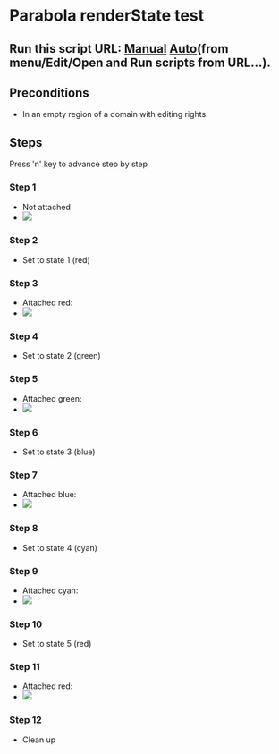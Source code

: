 # Parabola renderState test
## Run this script URL: [Manual](https://raw.githubusercontent.com/highfidelity/hifi_tests/master/tests/engine/interaction/pointer/parabola/renderState/test.js)   [Auto](https://raw.githubusercontent.com/highfidelity/hifi_tests/master/tests/engine/interaction/pointer/parabola/renderState/testAuto.js)(from menu/Edit/Open and Run scripts from URL...).

## Preconditions
- In an empty region of a domain with editing rights.

## Steps
Press 'n' key to advance step by step

### Step 1
- Not attached
- ![](./ExpectedImage_00000.png)
### Step 2
- Set to state 1 (red)
### Step 3
- Attached red:
- ![](./ExpectedImage_00001.png)
### Step 4
- Set to state 2 (green)
### Step 5
- Attached green:
- ![](./ExpectedImage_00002.png)
### Step 6
- Set to state 3 (blue)
### Step 7
- Attached blue:
- ![](./ExpectedImage_00003.png)
### Step 8
- Set to state 4 (cyan)
### Step 9
- Attached cyan:
- ![](./ExpectedImage_00004.png)
### Step 10
- Set to state 5 (red)
### Step 11
- Attached red:
- ![](./ExpectedImage_00005.png)
### Step 12
- Clean up
